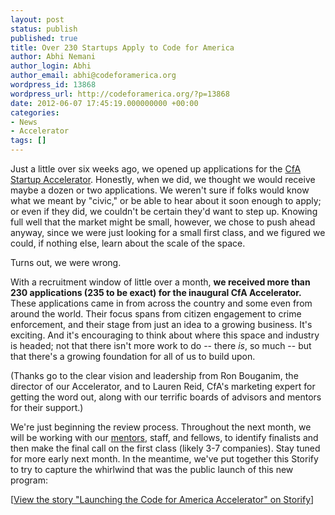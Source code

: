 ```yaml
---
layout: post
status: publish
published: true
title: Over 230 Startups Apply to Code for America
author: Abhi Nemani
author_login: Abhi
author_email: abhi@codeforamerica.org
wordpress_id: 13868
wordpress_url: http://codeforamerica.org/?p=13868
date: 2012-06-07 17:45:19.000000000 +00:00
categories:
- News
- Accelerator
tags: []
---
```

Just a little over six weeks ago, we opened up applications for the <a href="http://codeforamerica.org/accelerator">CfA Startup Accelerator</a>. Honestly, when we did, we thought we would receive maybe a dozen or two applications. We weren't sure if folks would know what we meant by "civic," or be able to hear about it soon enough to apply; or even if they did, we couldn't be certain they'd want to step up. Knowing full well that the market might be small, however, we chose to push ahead anyway, since we were just looking for a small first class, and we figured we could, if nothing else, learn about the scale of the space.

Turns out, we were wrong.

With a recruitment window of little over a month, <strong>we received more than 230 applications (235 to be exact) for the inaugural CfA Accelerator.</strong> These applications came in from across the country and some even from around the world. Their focus spans from citizen engagement to crime enforcement, and their stage from just an idea to a growing business. It's exciting. And it's encouraging to think about where this space and industry is headed; not that there isn't more work to do -- there <em>is</em>, so much -- but that there's a growing foundation for all of us to build upon.

(Thanks go to the clear vision and leadership from Ron Bouganim, the director of our Accelerator, and to Lauren Reid, CfA's marketing expert for getting the word out, along with our terrific boards of advisors and mentors for their support.)

We're just beginning the review process. Throughout the next month, we will be working with our <a href="http://codeforamerica.org/accelerator/#team">mentors</a>, staff, and fellows, to identify finalists and then make the final call on the first class (likely 3-7 companies). Stay tuned for more early next month. In the meantime, we've put together this Storify to try to capture the whirlwind that was the public launch of this new program:

<script src="http://storify.com/abhinemani/launching-the-code-for-america-accelerator.js"></script><noscript>[<a href="http://storify.com/abhinemani/launching-the-code-for-america-accelerator" target="_blank">View the story "Launching the Code for America Accelerator" on Storify</a>]</noscript>
